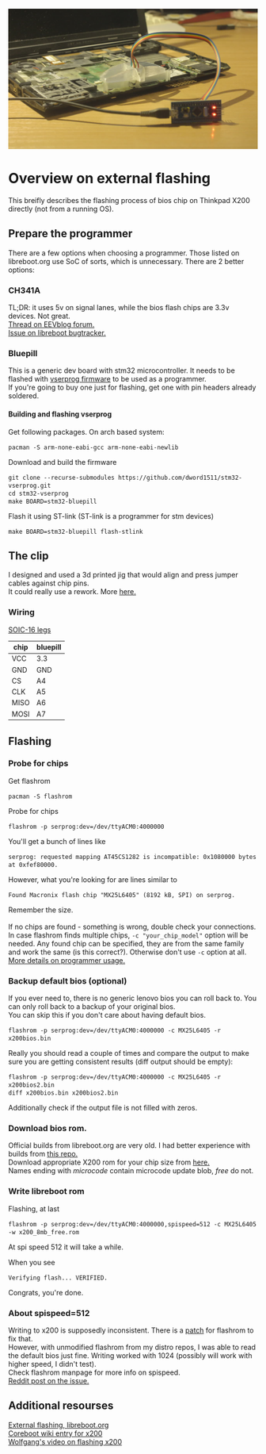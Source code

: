 ![1](/pictures/2.jpg)
# Overview on external flashing
This breifly describes the flashing process of bios chip on Thinkpad X200 directly (not from a running OS).

## Prepare the programmer
There are a few options when choosing a programmer. Those listed on libreboot.org use SoC of sorts, which is unnecessary. There are 2 better options:

### CH341A
TL;DR: it uses 5v on signal lanes, while the bios flash chips are 3.3v devices. Not great.\
[Thread on EEVblog forum.](https://www.eevblog.com/forum/repair/ch341a-serial-memory-programmer-power-supply-fix/2) \
[Issue on libreboot bugtracker.](https://notabug.org/libreboot/libreboot/issues/637)

### Bluepill
This is a generic dev board with stm32 microcontroller. It needs to be flashed with [vserprog firmware](https://github.com/dword1511/stm32-vserprog) to be used as a programmer.\
If you're going to buy one just for flashing, get one with pin headers already soldered.

#### Building and flashing vserprog
Get following packages. On arch based system:
```
pacman -S arm-none-eabi-gcc arm-none-eabi-newlib
```

Download and build the firmware
```
git clone --recurse-submodules https://github.com/dword1511/stm32-vserprog.git
cd stm32-vserprog
make BOARD=stm32-bluepill
```
Flash it using ST-link (ST-link is a programmer for stm devices)
```
make BOARD=stm32-bluepill flash-stlink
```

## The clip
I designed and used a 3d printed jig that would align and press jumper cables against chip pins. \
It could really use a rework. More [here.](/jig/README.md)

### Wiring
[SOIC-16 legs](https://i.imgur.com/z2kbRml.png)

| chip    | bluepill |
| ------- | ------   |
| VCC     | 3.3      |
| GND     | GND      |
| CS      | A4       |
| CLK     | A5       |
| MISO    | A6       |
| MOSI    | A7       |

## Flashing
### Probe for chips
Get flashrom
```
pacman -S flashrom
```
Probe for chips
```
flashrom -p serprog:dev=/dev/ttyACM0:4000000
```

You'll get a bunch of lines like
```
serprog: requested mapping AT45CS1282 is incompatible: 0x1080000 bytes at 0xfef80000.
```
However, what you're looking for are lines similar to
```
Found Macronix flash chip "MX25L6405" (8192 kB, SPI) on serprog.
```
Remember the size. \
\
If no chips are found - something is wrong, double check your connections.\
In case flashrom finds multiple chips, `-c "your_chip_model"` option will be needed. Any found chip can be specified, they are from the same family and work the same (is this correct?). Otherwise don't use `-c` option at all.
[More details on programmer usage.](https://github.com/dword1511/stm32-vserprog#usage)

### Backup default bios (optional)
If you ever need to, there is no generic lenovo bios you can roll back to. You can only roll back to a backup of your original bios.\
You can skip this if you don't care about having default bios.
```
flashrom -p serprog:dev=/dev/ttyACM0:4000000 -c MX25L6405 -r x200bios.bin
```
Really you should read a couple of times and compare the output to make sure you are getting consistent results (diff output should be empty):
```
flashrom -p serprog:dev=/dev/ttyACM0:4000000 -c MX25L6405 -r x200bios2.bin
diff x200bios.bin x200bios2.bin
```
Additionally check if the output file is not filled with zeros.

### Download bios rom.
Official builds from libreboot.org are very old. I had better experience with builds from [this repo.](https://github.com/JaGoLi/Libreboot-X200-Updated) \
Download appropriate X200 rom for your chip size from [here.](https://github.com/JaGoLi/Libreboot-X200-Updated/tree/main/roms) \
Names ending with *microcode* contain microcode update blob, *free* do not.

### Write libreboot rom
Flashing, at last
```
flashrom -p serprog:dev=/dev/ttyACM0:4000000,spispeed=512 -c MX25L6405 -w x200_8mb_free.rom
```
At spi speed 512 it will take a while.

When you see
```
Verifying flash... VERIFIED.
```
Congrats, you're done.

### About spispeed=512
Writing to x200 is supposedly inconsistent. There is a [patch](https://notabug.org/libreboot/libreboot/src/master/projects/flashrom/patches/0002-Workaround-for-MX25-chips.patch) for flashrom to fix that.\
However, with unmodified flashrom from my distro repos, I was able to read the default bios just fine. Writing worked with 1024 (possibly will work with higher speed, I didn't test).\
Check flashrom manpage for more info on spispeed.\
[Reddit post on the issue.](https://old.reddit.com/r/libreboot/comments/icvr6t/attempting_to_flash_x200_erase_functions_fail/)

## Additional resourses

[External flashing, libreboot.org](https://libreboot.org/docs/install/x200_external.html)\
[Coreboot wiki entry for x200](https://www.coreboot.org/Board:lenovo/x200)\
[Wolfgang's video on flashing x200](https://www.youtube.com/watch?v=ktcvWkEVBE0)
